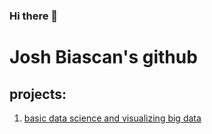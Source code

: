 ### Hi there 👋
# Josh Biascan's github

## projects:
1. [basic data science and visualizing big data](https://github.com/joshbiascan/joshbiascan/blob/main/basicdatascience_visualizingbigdata.ipynb)

<!--
**joshbiascan/joshbiascan** is a ✨ _special_ ✨ repository because its `README.md` (this file) appears on your GitHub profile.

Here are some ideas to get you started:

- 🔭 I’m currently working on ...
- 🌱 I’m currently learning ...
- 👯 I’m looking to collaborate on ...
- 🤔 I’m looking for help with ...
- 💬 Ask me about ...
- 📫 How to reach me: ...
- 😄 Pronouns: ...
- ⚡ Fun fact: ...
-->
